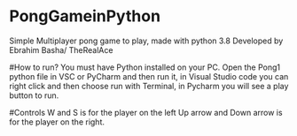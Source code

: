 # PongGameinPython
Simple Multiplayer pong game to play, made with python 3.8 
Developed by Ebrahim Basha/ TheRealAce

#How to run?
You must have Python installed on your PC.
Open the Pong1 python file in VSC or PyCharm and then run it, in Visual Studio code you can right click and then choose run with Terminal, in Pycharm you will see a play button to run.

#Controls
W and S is for the player on the left
Up arrow and Down arrow is for the player on the right.
